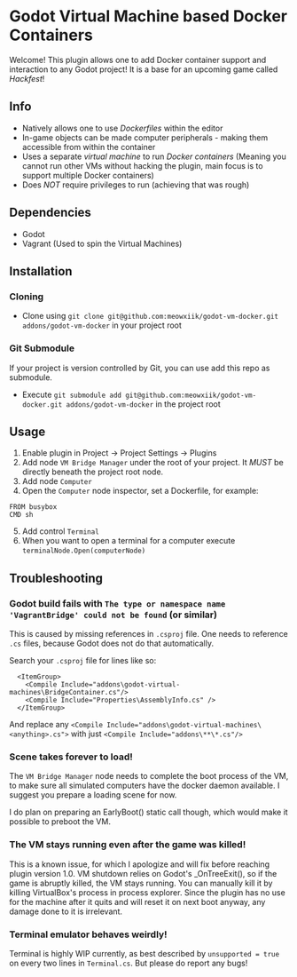 # Godot Virtual Machine based Docker Containers

Welcome!
This plugin allows one to add Docker container support and interaction to any Godot project!
It is a base for an upcoming game called *Hackfest*!

## Info
- Natively allows one to use *Dockerfiles* within the editor
- In-game objects can be made computer peripherals - making them accessible from within the container
- Uses a separate *virtual machine* to run *Docker containers*
(Meaning you cannot run other VMs without hacking the plugin, main focus is to support multiple Docker containers)
- Does *NOT* require privileges to run (achieving that was rough)

## Dependencies

- Godot
- Vagrant (Used to spin the Virtual Machines)

## Installation

### Cloning

- Clone using `git clone git@github.com:meowxiik/godot-vm-docker.git addons/godot-vm-docker` in your project root

### Git Submodule

If your project is version controlled by Git, 
you can use add this repo as submodule.

- Execute `git submodule add git@github.com:meowxiik/godot-vm-docker.git addons/godot-vm-docker` in the project root


## Usage

1. Enable plugin in Project -> Project Settings -> Plugins
2. Add node `VM Bridge Manager` under the root of your project. It *MUST* be directly beneath the project root node.
3. Add node `Computer`
4. Open the `Computer` node inspector, set a Dockerfile, for example:
 ```
 FROM busybox
 CMD sh
 ```
5. Add control `Terminal`
6. When you want to open a terminal for a computer execute `terminalNode.Open(computerNode)`

## Troubleshooting

### Godot build fails with `The type or namespace name 'VagrantBridge' could not be found` (or similar)

This is caused by missing references in `.csproj` file.
One needs to reference `.cs` files, because Godot does not do that automatically.

Search your `.csproj` file for lines like so:

```
  <ItemGroup>
    <Compile Include="addons\godot-virtual-machines\BridgeContainer.cs"/>
    <Compile Include="Properties\AssemblyInfo.cs" />
  </ItemGroup>
```

And replace any `<Compile Include="addons\godot-virtual-machines\<anything>.cs">`
with just `<Compile Include="addons\**\*.cs"/>`

### Scene takes forever to load!
The `VM Bridge Manager` node needs to complete the boot process of the VM, to make sure all simulated computers have the docker daemon available.
I suggest you prepare a loading scene for now.

I do plan on preparing an EarlyBoot() static call though, which would make it possible to preboot the VM.

### The VM stays running even after the game was killed!
This is a known issue, for which I apologize and will fix before reaching plugin version 1.0.
VM shutdown relies on Godot's _OnTreeExit(), so if the game is abruptly killed, the VM stays running.
You can manually kill it by killing VirtualBox's process in process explorer.
Since the plugin has no use for the machine after it quits and will reset it on next boot anyway, any damage done to it is irrelevant.

### Terminal emulator behaves weirdly!
Terminal is highly WIP currently, as best described by `unsupported = true` on every two lines in `Terminal.cs`.
But please do report any bugs!